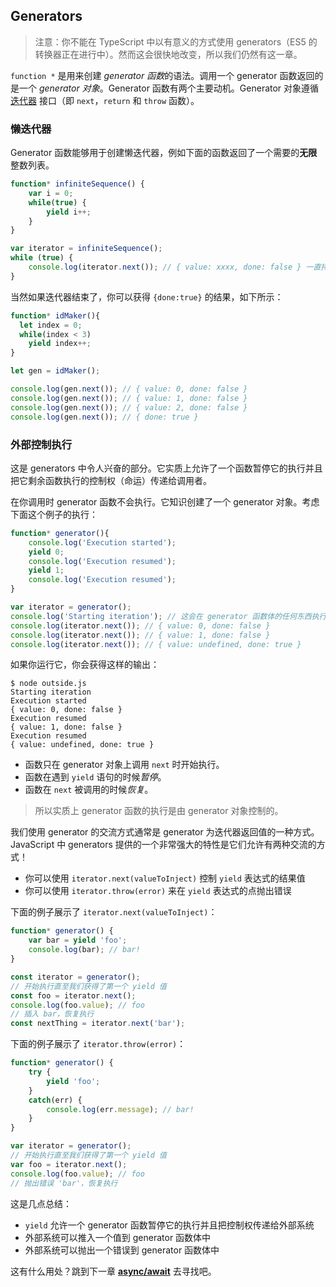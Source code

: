 ## Generators

> 注意：你不能在 TypeScript 中以有意义的方式使用 generators（ES5 的转换器正在进行中）。然而这会很快地改变，所以我们仍然有这一章。

`function *` 是用来创建 *generator 函数*的语法。调用一个 generator 函数返回的是一个 *generator 对象*。Generator 函数有两个主要动机。Generator 对象遵循 [迭代器][iterator] 接口（即 `next`，`return` 和 `throw` 函数）。

### 懒迭代器

Generator 函数能够用于创建懒迭代器，例如下面的函数返回了一个需要的**无限**整数列表。

```ts
function* infiniteSequence() {
    var i = 0;
    while(true) {
        yield i++;
    }
}

var iterator = infiniteSequence();
while (true) {
    console.log(iterator.next()); // { value: xxxx, done: false } 一直持续下去
}
```

当然如果迭代器结束了，你可以获得 `{done:true}` 的结果，如下所示：

```ts
function* idMaker(){
  let index = 0;
  while(index < 3)
    yield index++;
}

let gen = idMaker();

console.log(gen.next()); // { value: 0, done: false }
console.log(gen.next()); // { value: 1, done: false }
console.log(gen.next()); // { value: 2, done: false }
console.log(gen.next()); // { done: true }
```

### 外部控制执行
这是 generators 中令人兴奋的部分。它实质上允许了一个函数暂停它的执行并且把它剩余函数执行的控制权（命运）传递给调用者。

在你调用时 generator 函数不会执行。它知识创建了一个 generator 对象。考虑下面这个例子的执行：

```ts
function* generator(){
    console.log('Execution started');
    yield 0;
    console.log('Execution resumed');
    yield 1;
    console.log('Execution resumed');
}

var iterator = generator();
console.log('Starting iteration'); // 这会在 generator 函数体的任何东西执行之前执行
console.log(iterator.next()); // { value: 0, done: false }
console.log(iterator.next()); // { value: 1, done: false }
console.log(iterator.next()); // { value: undefined, done: true }
```

如果你运行它，你会获得这样的输出：

```
$ node outside.js
Starting iteration
Execution started
{ value: 0, done: false }
Execution resumed
{ value: 1, done: false }
Execution resumed
{ value: undefined, done: true }
```

* 函数只在 generator 对象上调用 `next` 时开始执行。 
* 函数在遇到 `yield` 语句的时候*暂停*。
* 函数在 `next` 被调用的时候*恢复*。

> 所以实质上 generator 函数的执行是由 generator 对象控制的。

我们使用 generator 的交流方式通常是 generator 为迭代器返回值的一种方式。JavaScript 中 generators 提供的一个非常强大的特性是它们允许有两种交流的方式！

* 你可以使用 `iterator.next(valueToInject)` 控制 `yield` 表达式的结果值
* 你可以使用 `iterator.throw(error)` 来在 `yield` 表达式的点抛出错误

下面的例子展示了 `iterator.next(valueToInject)`：

```ts
function* generator() {
    var bar = yield 'foo';
    console.log(bar); // bar!
}

const iterator = generator();
// 开始执行直至我们获得了第一个 yield 值
const foo = iterator.next();
console.log(foo.value); // foo
// 插入 bar，恢复执行
const nextThing = iterator.next('bar');
```

下面的例子展示了 `iterator.throw(error)`：

```ts
function* generator() {
    try {
        yield 'foo';
    }
    catch(err) {
        console.log(err.message); // bar!
    }
}

var iterator = generator();
// 开始执行直至我们获得了第一个 yield 值
var foo = iterator.next();
console.log(foo.value); // foo
// 抛出错误 'bar'，恢复执行
```

这是几点总结：

* `yield` 允许一个 generator 函数暂停它的执行并且把控制权传递给外部系统
* 外部系统可以推入一个值到 generator 函数体中
* 外部系统可以抛出一个错误到 generator 函数体中

这有什么用处？跳到下一章 [**async/await**][async-await] 去寻找吧。

[iterator]:./iterators.md
[async-await]:./async-await.md
